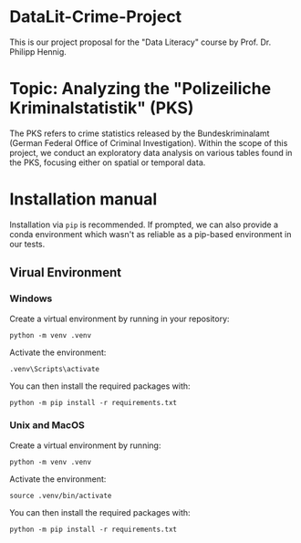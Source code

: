 # DataLit-Crime-Project
 This is our project proposal for the "Data Literacy" course by Prof. Dr. Philipp Hennig.

# Topic: Analyzing the "Polizeiliche Kriminalstatistik" (PKS)
The PKS refers to crime statistics released by the Bundeskriminalamt (German Federal Office of Criminal Investigation). 
Within the scope of this project, we conduct an exploratory data analysis on various tables found in the PKS, focusing either on spatial or temporal data.

# Installation manual
Installation via ``pip`` is recommended. If prompted, we can also provide a conda environment which wasn't as reliable as a pip-based environment in our tests.

## Virual Environment
### Windows
Create a virtual environment by running in your repository:
```
python -m venv .venv
```

Activate the environment:
```
.venv\Scripts\activate
```

You can then install the required packages with:
```
python -m pip install -r requirements.txt
```

### Unix and MacOS
Create a virtual environment by running:
```
python -m venv .venv
```

Activate the environment:
```
source .venv/bin/activate
```
You can then install the required packages with:
```
python -m pip install -r requirements.txt
```
